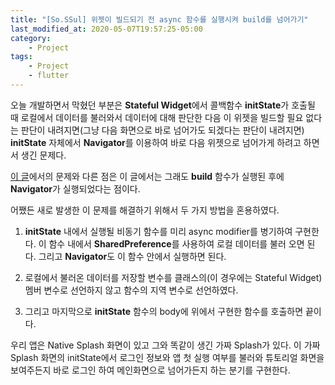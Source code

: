 ```yaml
---
title: "[So.SSul] 위젯이 빌드되기 전 async 함수를 실행시켜 build를 넘어가기"
last_modified_at: 2020-05-07T19:57:25-05:00
category: 
    - Project
tags:
    - Project
    - flutter
---
```


오늘 개발하면서 막혔던 부분은 **Stateful Widget**에서 콜백함수 **initState**가 호출될 때 로컬에서 데이터를 불러와서 데이터에 대해 판단한 다음 이 위젯을 빌드할 필요 없다는 판단이 내려지면(그냥 다음 화면으로 바로 넘어가도 되겠다는 판단이 내려지면) **initState** 자체에서 **Navigator**를 이용하여 바로 다음 위젯으로 넘어가게 하려고 하면서 생긴 문제다.

[이 글](https://tksuns12.github.io/project/second-post/)에서의 문제와 다른 점은 이 글에서는 그래도 **build** 함수가 실행된 후에 **Navigator**가 실행되었다는 점이다.

어쨌든 새로 발생한 이 문제를 해결하기 위해서 두 가지 방법을 혼용하였다.

1. **initState** 내에서 실행될 비동기 함수를 미리 async modifier를 병기하여 구현한다. 이 함수 내에서 **SharedPreference**를 사용하여 로컬 데이터를 불러 오면 된다. 그리고 **Navigator**도 이 함수 안에서 실행하면 된다.

2. 로컬에서 불러온 데이터를 저장할 변수를 클래스의(이 경우에는 Stateful Widget) 멤버 변수로 선언하지 않고 함수의 지역 변수로 선언하였다.
3. 그리고 마지막으로 **initState** 함수의 body에 위에서 구현한 함수를 호출하면 끝이다.

우리 앱은 Native Splash 화면이 있고 그와 똑같이 생긴 가짜 Splash가 있다. 이 가짜 Splash 화면의 initState에서 로그인 정보와 앱 첫 실행 여부를 불러와 튜토리얼 화면을 보여주든지 바로 로그인 하여 메인화면으로 넘어가든지 하는 분기를 구현한다.